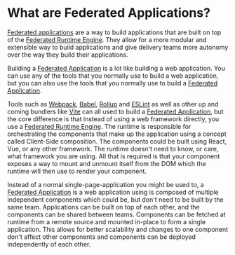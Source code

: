 # What are Federated Applications?
[Federated applications](/sections/architecture/federated-applications/index.md) are a way to build applications that are built on top of the [Federated Runtime Engine](/sections/architecture/federated-applications/federated-runtime-engine.md). They allow for a more modular and extensible way to build applications and give delivery teams more autonomy over the way they build their applications.

Building a [Federated Application](/sections/architecture/federated-applications/index.md) is a lot like building a web application. You can use any of the tools that you normally use to build a web application, but you can also use the tools that you normally use to build a [Federated Application](/sections/architecture/federated-applications/index.md).

Tools such as [Webpack](), [Babel](), [Rollup]() and [ESLint]() as well as other up and coming bundlers like [Vite]() can all used to build a [Federated Application](/sections/architecture/federated-applications/index.md), but the core difference is that instead of using a web framework directly, you use a [Federated Runtime Engine](). The runtime is responsible for orchestrating the components that make up the application using a concept called Client-Side composition. The components could be built using React, Vue, or any other framework. The runtime doesn't need to know, or care, what framework you are using. All that is required is that your component exposes a way to mount and unmount itself from the DOM which the runtime will then use to render your component.

Instead of a normal single-page-application you might be used to, a [Federated Application](/sections/architecture/federated-applications/index.md) is a web application using is composed of multiple independent components which could be, but don't need to be built by the same team. Applications can be built on top of each other, and the components can be shared between teams. Components can be fetched at runtime from a remote source and mounted in-place to form a single application. This allows for better scalability and changes to one component don't affect other components and components can be deployed independently of each other.


